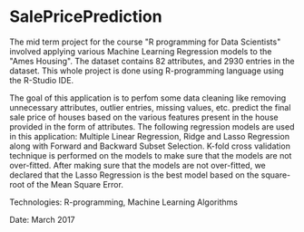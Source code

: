 # SalePricePrediction
The mid term project for the course "R programming for Data Scientists" involved applying various Machine Learning Regression models to the "Ames Housing". The dataset contains 82 attributes, and 2930 entries in the dataset. This whole project is done using R-programming language using the R-Studio IDE.

The goal of this application is to perfom some data cleaning like removing unnecessary attributes, outlier entries, missing values, etc. predict the final sale price of houses based on the various features present in the house provided in the form of attributes. The following regression models are used in this application: Multiple Linear Regression, Ridge and Lasso Regression along with Forward and Backward Subset Selection. K-fold cross validation technique is performed on the models to make sure that the models are not over-fitted. After making sure that the models are not over-fitted, we declared that the Lasso Regression is the best model based on the square-root of the Mean Square Error.

Technologies: R-programming, Machine Learning Algorithms

Date: March 2017
